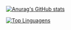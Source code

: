 [![Anurag's GitHub stats](https://github-readme-stats.vercel.app/api?username=dairan&count_private=true&show_icons=true&theme=tokyonight&include_all_commits)](https://github.com/anuraghazra/github-readme-stats)

[![Top Linguagens](https://github-readme-stats.vercel.app/api/top-langs/?username=dairan&theme=tokyonight)](https://github.com/anuraghazra/github-readme-stats)


<!-- [![willianrod's wakatime stats](https://github-readme-stats.vercel.app/api/wakatime?username=dairan)](https://github.com/anuraghazra/github-readme-stats) -->

<!-- [![Readme Card](https://github-readme-stats.vercel.app/api/pin/?username=dairan&repo=dairan.github.io)](https://github.com/anuraghazra/github-readme-stats) -->
